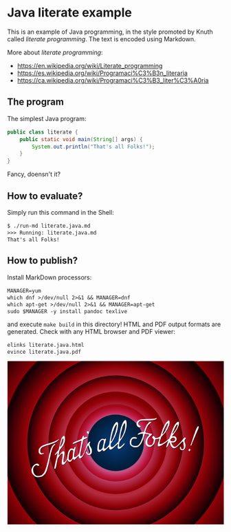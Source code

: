 # Java literate example

This is an example of Java programming, in the style promoted by Knuth called
_literate programming_.  The text is encoded using Markdown.

More about _literate programming_:

* <https://en.wikipedia.org/wiki/Literate_programming>
* <https://es.wikipedia.org/wiki/Programaci%C3%B3n_literaria>
* <https://ca.wikipedia.org/wiki/Programaci%C3%B3_liter%C3%A0ria>

## The program

The simplest Java program:

```java
public class literate {
    public static void main(String[] args) {
        System.out.println("That's all Folks!");
    }
}
```

Fancy, doensn't it?

## How to evaluate?

Simply run this command in the Shell:

    $ ./run-md literate.java.md 
    >>> Running: literate.java.md
    That's all Folks!

## How to publish?

Install MarkDown processors:

    MANAGER=yum
    which dnf >/dev/null 2>&1 && MANAGER=dnf
    which apt-get >/dev/null 2>&1 && MANAGER=apt-get
    sudo $MANAGER -y install pandoc texlive

and execute `make build` in this directory!  HTML and PDF output formats are
generated. Check with any HTML browser and PDF viewer:

	elinks literate.java.html
	evince literate.java.pdf

![That's all Folks!](Thats_all_folks.png)

<!--
vim:ai:et:sw=4:ts=4:syntax=markdown
-->
